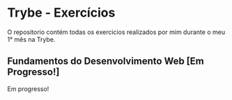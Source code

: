 # Trybe - Exercícios
O repositorio contém todas os exercicios realizados por mim durante o meu 1° mês na Trybe.

## Fundamentos do Desenvolvimento Web [Em Progresso!]
Em progresso!